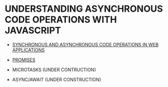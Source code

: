 # UNDERSTANDING ASYNCHRONOUS CODE OPERATIONS WITH JAVASCRIPT

* [SYNCHRONOUS AND ASYNCHRONOUS CODE OPERATIONS IN WEB APPLICATIONS](./folderMarkdown/fileSynchronousAndAsynchronous.md)

* [PROMISES](./folderMarkdown/filePromises.md)

* MICROTASKS (UNDER CONTRUCTION)

* ASYNC/AWAIT (UNDER CONSTRUCTION)

